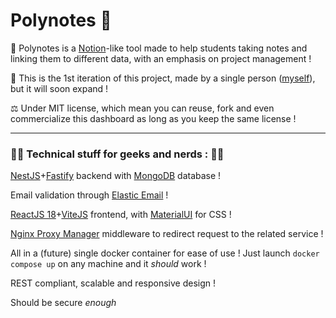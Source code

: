 # Polynotes 📓

📓 Polynotes is a [Notion](https://www.notion.so)-like tool made to help students taking notes and linking them to different data, with an emphasis on project management !

🥇 This is the 1st iteration of this project, made by a single person ([myself](https://github.com/remi-espie/)), but it will soon expand !

⚖️ Under MIT license, which mean you can reuse, fork and even commercialize this dashboard as long as you keep the same license !

---
### 👩‍💻 Technical stuff for geeks and nerds : 👨‍💻

[NestJS](https://nestjs.com/)+[Fastify](https://www.fastify.io/) backend with [MongoDB](https://www.mongodb.com) database !

Email validation through [Elastic Email](https://elasticemail.com) !

[ReactJS 18](https://fr.reactjs.org/)+[ViteJS](https://vitejs.dev/) frontend, with [MaterialUI](https://mui.com/) for CSS !

[Nginx Proxy Manager](https://nginxproxymanager.com/) middleware to redirect request to the related service !

All in a (future) single docker container for ease of use ! Just launch `docker compose up` on any machine and it *should* work !

REST compliant, scalable and responsive design !

Should be secure *enough*